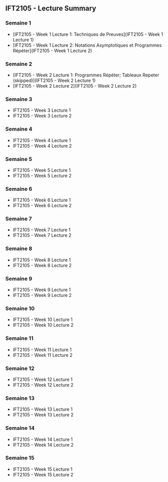 ## IFT2105 - Lecture Summary

### Semaine 1

- [IFT2105 - Week 1 Lecture 1: Techniques de Preuves](IFT2105 - Week 1 Lecture 1)
- [IFT2105 - Week 1 Lecture 2: Notations Asymptotiques et Programmes Répéter](IFT2105 - Week 1 Lecture 2)

### Semaine 2

- [IFT2105 - Week 2 Lecture 1: Programmes Répéter; Tableaux Repeter (skipped)](IFT2105 - Week 2 Lecture 1)
- [IFT2105 - Week 2 Lecture 2](IFT2105 - Week 2 Lecture 2)

### Semaine 3

- IFT2105 - Week 3 Lecture 1
- IFT2105 - Week 3 Lecture 2

### Semaine 4

- IFT2105 - Week 4 Lecture 1
- IFT2105 - Week 4 Lecture 2

### Semaine 5

- IFT2105 - Week 5 Lecture 1
- IFT2105 - Week 5 Lecture 2

### Semaine 6

- IFT2105 - Week 6 Lecture 1
- IFT2105 - Week 6 Lecture 2

### Semaine 7

- IFT2105 - Week 7 Lecture 1
- IFT2105 - Week 7 Lecture 2

### Semaine 8

- IFT2105 - Week 8 Lecture 1
- IFT2105 - Week 8 Lecture 2

### Semaine 9

- IFT2105 - Week 9 Lecture 1
- IFT2105 - Week 9 Lecture 2

### Semaine 10

- IFT2105 - Week 10 Lecture 1
- IFT2105 - Week 10 Lecture 2

### Semaine 11

- IFT2105 - Week 11 Lecture 1
- IFT2105 - Week 11 Lecture 2

### Semaine 12

- IFT2105 - Week 12 Lecture 1
- IFT2105 - Week 12 Lecture 2

### Semaine 13

- IFT2105 - Week 13 Lecture 1
- IFT2105 - Week 13 Lecture 2

### Semaine 14

- IFT2105 - Week 14 Lecture 1
- IFT2105 - Week 14 Lecture 2

### Semaine 15

- IFT2105 - Week 15 Lecture 1
- IFT2105 - Week 15 Lecture 2

